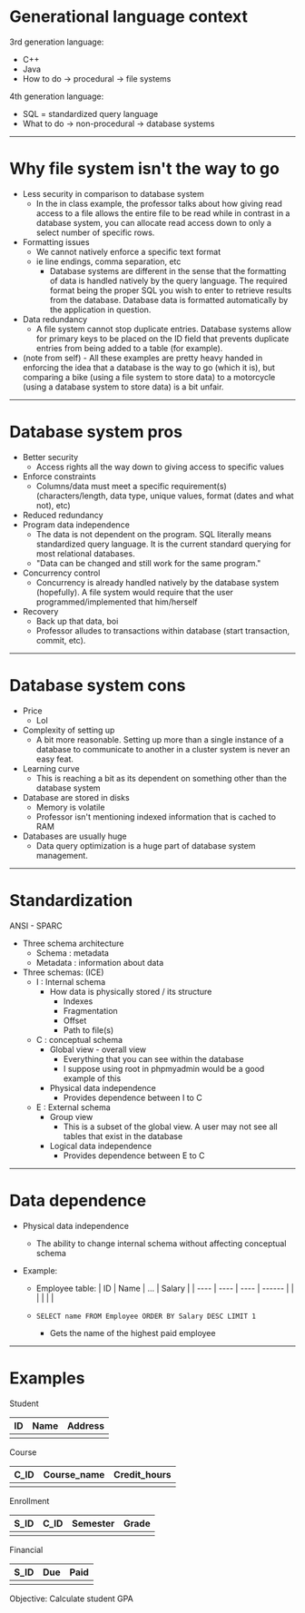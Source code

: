 # Generational language context

3rd generation language:

- C++
- Java
- How to do -> procedural -> file systems

4th generation language:

- SQL = standardized query language
- What to do -> non-procedural -> database systems

---

# Why file system isn't the way to go

- Less security in comparison to database system
  - In the in class example, the professor talks about how giving read access to a file allows the entire file to be read while in contrast in a database system, you can allocate read access down to only a select number of specific rows.
- Formatting issues
  - We cannot natively enforce a specific text format
  - ie line endings, comma separation, etc
    - Database systems are different in the sense that the formatting of data is handled natively by the query language. The required format being the proper SQL you wish to enter to retrieve results from the database. Database data is formatted automatically by the application in question.
- Data redundancy
  - A file system cannot stop duplicate entries. Database systems allow for primary keys to be placed on the ID field that prevents duplicate entries from being added to a table (for example).
- (note from self) - All these examples are pretty heavy handed in enforcing the idea that a database is the way to go (which it is), but comparing a bike (using a file system to store data) to a motorcycle (using a database system to store data) is a bit unfair.

---

# Database  system pros

- Better security
  - Access rights all the way down to giving access to specific values
- Enforce constraints
  - Columns/data must meet a specific requirement(s) (characters/length, data type, unique values, format (dates and what not), etc)
- Reduced redundancy
- Program data independence
  - The data is not dependent on the program. SQL literally means standardized query language. It is the current standard querying for most relational databases.
  - "Data can be changed and still work for the same program."
- Concurrency control
  - Concurrency is already handled natively by the database system (hopefully). A file system would require that the user programmed/implemented that him/herself
- Recovery
  - Back up that data, boi
  - Professor alludes to transactions within database (start transaction, commit, etc).

---

# Database system cons

- Price
  - Lol
- Complexity of setting up
  - A bit more reasonable. Setting up more than a single instance of a database to communicate to another in a cluster system is never an easy feat.
- Learning curve
  - This is reaching a bit as its dependent on something other than the database system
- Database are stored in disks
  - Memory is volatile
  - Professor isn't mentioning indexed information that is cached to RAM
- Databases are usually huge
  - Data query optimization is a huge part of database system management.

---

# Standardization

ANSI - SPARC

- Three schema architecture
  - Schema : metadata
  - Metadata : information about data
- Three schemas: (ICE)
  - I : Internal schema
    - How data is physically stored / its structure
      - Indexes
      - Fragmentation
      - Offset
      - Path to file(s)
  - C : conceptual schema
    - Global view - overall view
      - Everything that you can see within the database
      - I suppose using root in phpmyadmin would be a good example of this
    - Physical data independence
      - Provides dependence between I to C
  - E : External schema
    - Group view
      - This is a subset of the global view. A user may not see all tables that exist in the database
    - Logical data independence
      - Provides dependence between E to C

---

# Data dependence

- Physical data independence

  - The ability to change internal schema without affecting conceptual schema

- Example:

  - Employee table:
  | ID   | Name | ...  | Salary |
  | ---- | ---- | ---- | ------ |
  |      |      |      |        |

  - `SELECT name FROM Employee ORDER BY Salary DESC LIMIT 1 `
    - Gets the name of the highest paid employee

---

# Examples

Student

| ID   | Name | Address |
| ---- | ---- | ------- |
|      |      |         |

Course

| C_ID | Course_name | Credit_hours |
| ---- | ----------- | ------------ |
|      |             |              |

Enrollment

| S_ID | C_ID | Semester | Grade |
| ---- | ---- | -------- | ----- |
|      |      |          |       |

Financial

| S_ID | Due  | Paid |
| ---- | ---- | ---- |
|      |      |      |

Objective: Calculate student GPA

